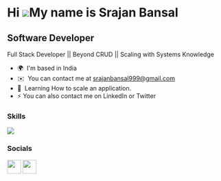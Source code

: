 Hi ![](https://user-images.githubusercontent.com/18350557/176309783-0785949b-9127-417c-8b55-ab5a4333674e.gif)My name is Srajan Bansal
==============================================================================================================================
Software Developer
------------------

Full Stack Developer || Beyond CRUD || Scaling with Systems Knowledge

* 🌍  I'm based in India
* ✉️  You can contact me at [srajanbansal999@gmail.com](mailto:srajanbansal999@gmail.com)
* 🧠  Learning How to scale an application.
* ⚡  You can also contact me on LinkedIn or Twitter

### Skills


<p align="left">
  <a href="https://go-skill-icons.vercel.app/">
    <img src="https://go-skill-icons.vercel.app/api/icons?i=java,html,css,js,nodejs,express,mongodb,react,docker,redis,prometheus,grafana,typescript,postgresql,prisma" />
  </a>
</p>

### Socials

<a href="https://www.linkedin.com/in/srajan-bansal/" target="_blank" rel="noreferrer"><img src="https://raw.githubusercontent.com/danielcranney/readme-generator/main/public/icons/socials/linkedin.svg" width="32" height="32" /></a> <a href="https://www.twitter.com/Srajanstwt" target="_blank" rel="noreferrer"><img src="https://raw.githubusercontent.com/danielcranney/readme-generator/main/public/icons/socials/twitter.svg" width="32" height="32" /></a></p>
